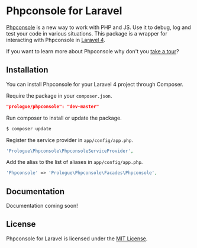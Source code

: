# Phpconsole for Laravel

[Phpconsole](http://phpconsole.com/) is a new way to work with PHP and JS. Use it to debug, log and test your code in various situations. This package is a wrapper for interacting with Phpconsole in [Laravel 4](http://four.laravel.com/).

If you want to learn more about Phpconsole why don't you [take a tour](http://phpconsole.com/tour)?

## Installation

You can install Phpconsole for your Laravel 4 project through Composer.

Require the package in your `composer.json`.

```json
"prologue/phpconsole": "dev-master"
```

Run composer to install or update the package.

```bash
$ composer update
```

Register the service provider in `app/config/app.php`.

```php
'Prologue\Phpconsole\PhpconsoleServiceProvider',
```

Add the alias to the list of aliases in `app/config/app.php`.

```php
'Phpconsole' => 'Prologue\Phpconsole\Facades\Phpconsole',
```

## Documentation

Documentation coming soon!

## License

Phpconsole for Laravel is licensed under the [MIT License](http://opensource.org/licenses/MIT).